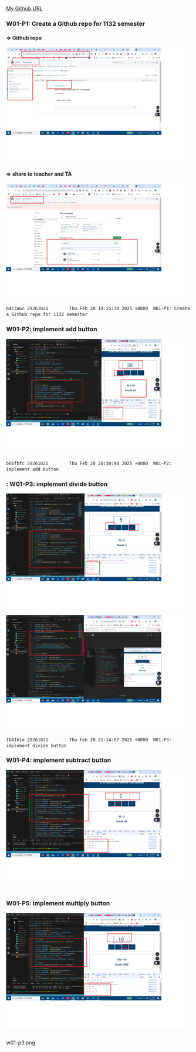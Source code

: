 [My Github URL](https://github.com/29261821/1132-1N-demo-10)

### W01-P1: Create a Github repo for 1132 semester

#### => Github repo

![](w01-p1-1.png)

#### => share to teacher and TA

![](w01-p1-2.png)

```
b4c3a6c 29261821        Thu Feb 20 19:25:30 2025 +0800  W01-P1: Create a Github repo for 1132 semester
```

### W01-P2: implement add button

![](w01-p2.png)

```
b66fbfc 29261821        Thu Feb 20 20:30:48 2025 +0800  W01-P2: implement add button
```

### : W01-P3: implement divide button

![](w01-p3-1.png)

![](w01-p3-2.png)

```
1b41b1e 29261821        Thu Feb 20 21:14:07 2025 +0800  W01-P3: implement divide button
```

### W01-P4: implement subtract button

![](w01-p4.png)

```

```

### W01-P5: implement multiply button

![](w01-p5.png)

```

```

w01-p3.png
